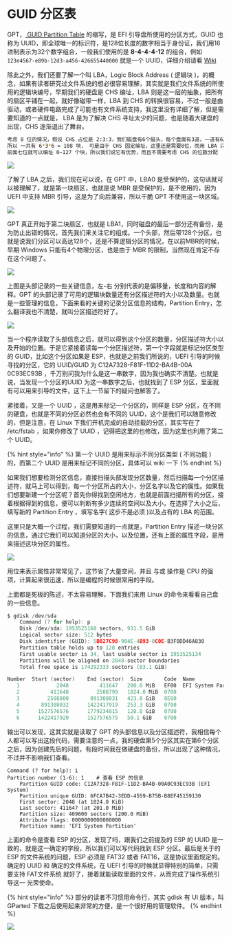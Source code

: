 # GUID 分区表

GPT，[ GUID Partition Table](https://en.wikipedia.org/wiki/GUID_Partition_Table) 的缩写，是 EFI 引导盘所使用的分区方式，GUID 也称为 UUID，即全球唯一的标识符，是128位长度的数字相当于身份证，我们用16进制表示为32个数字组合，一般我们使用的是 **8-4-4-4-12** 的组合，例如 `123e4567-e89b-12d3-a456-426655440000` 就是一个 UUID，详细介绍请看 [Wiki](https://en.wikipedia.org/wiki/Universally_unique_identifier)

除此之外，我们还要了解一个叫 LBA，Logic Block Address \( 逻辑块 \)，的概念，如果有读者研究过文件系统的想必很容易理解，其实就是我们文件系统的所使用的逻辑块编号，早期我们的硬盘是 CHS 编址，LBA 则是这一层的抽象，把所有的扇区平铺在一起，就好像磁带一样，LBA 到 CHS 的转换很容易，不过一般是由驱动，或者硬件电路完成了可能也有文件系统支持，我这里没有详细了解，但是需要知道的一点就是， LBA 是为了解决 CHS 寻址太少的问题，也是随着大硬盘的出现，CHS 逐渐退出了舞台。

```bash
考虑 8 位的情况，假设 CHS 占位是 2:3:3，我们磁盘有6个磁头，每个盘面有3道，一道有6扇区
所以 一共有 6*3*6 = 108 块， 可是由于 CHS 固定编址，这里还是需要8位，而用 LBA 只需要7位
前面七位就可以编址 0~127 个块，所以我们说它有优势，而且不需要考虑 CHS 的位数分配
```

![](../.gitbook/assets/tu-pian%20%282%29.png)

了解了 LBA 之后，我们现在可以说，在 GPT 中，LBA0 是受保护的，这句话就可以被理解了，就是第一块扇区，也就是说 MBR 是受保护的，是不使用的，因为 UEFI 中支持 MBR 引导，这是为了向后兼容，所以干脆 GPT 不使用这一块区域。

![](../.gitbook/assets/guid_partition_table_scheme.svg.png)

GPT 真正开始于第二块扇区，也就是 LBA1，同时磁盘的最后一部分还有备份，是为防止出错的情况，首先我们来关注它的组成。一个头部，然后带128个分区，也就是说我们分区可以高达128个，还是不算逻辑分区的情况，在以前MBR的时候，早期 Windows 只能有4个物理分区，也是由于 MBR 的限制，当然现在肯定不存在这个问题了。

![](../.gitbook/assets/image%20%28148%29.png)

上图是头部记录的一些关键信息，左-右 分别代表的是偏移量，长度和内容的解释。GPT 的头部记录了可用的逻辑块数量还有分区描述符的大小以及数量。也就是一些管理的信息，下面来看的关键的记录分区信息的结构，Partition Entry，怎么翻译我也不清楚，就叫分区描述符好了。

![](../.gitbook/assets/image%20%2841%29.png)

当一个程序读取了头部信息之后，就可以得到这个分区的数量，分区描述符大小以及开始的位置。于是它紧接着读每一个分区描述符，第一个字段就是标记分区类型的 GUID，比如这个分区如果是 ESP，也就是之前我们所说的，UEFI 引导的时候寻找的分区，它的 UUID/GUID 为 C12A7328-F81F-11D2-BA4B-00A 0C93EC93B ，千万别问我为什么是这一串数字，因为我也确实不清楚。也就是说，当发现一个分区的UUID 为这一串数字之后，也就找到了 ESP 分区，里面就有可以用来引导的文件，这下上一节留下的疑问也解答了。

紧接着，又是一个 UUID ，这是用来标记一个分区的，同样是 ESP 分区，在不同的硬盘，也就是不同的分区必然也会有不同的 UUID，这个是我们可以随意修改的，但是注意，在 Linux 下我们开机完成的自动挂载的分区，其实写在了 /etc/fstab ，如果你修改了 UUID ，记得把这里的也修改，因为这里也利用了第二个 UUID。

{% hint style="info" %}
第一个 UUID 是用来标示不同分区类型 \( 不同功能 \) 的，而第二个 UUID 是用来标记不同的分区，具体可以 wiki 一下
{% endhint %}

如果我们想要检测分区信息，直接扫描头部发现分区数量，然后扫描每一个分区描述符，就马上可以得到，每一个分区所占的大小，分区名字以及它的属性。如果我们想要新建一个分区呢？首先你得找到空闲地方，也就是前面扫描所有的分区，接着根据得到的信息，便可以判断有多少连续的空间以及大小，在选择了大小之后，填写新的 Partition Entry ，填写名字\( 这步不是必须 \)以及占有的 LBA 的范围。

这里只是大概一个过程，我们需要知道的一点就是，Partition Entry 描述一块分区的信息，通过它我们可以知道分区的大小，以及位置，还有上面的属性字段，是用来描述这块分区的属性。

![](../.gitbook/assets/image%20%2824%29.png)

用位来表示属性非常常见了，这节省了大量空间，并且 与或 操作是 CPU 的强项，计算起来很迅速，所以是编程的时候很常用的手段。

上面都是死板的陈述，不太容易理解，下面我们来用 Linux 的命令来看看自己盘的一些信息。

```c
$ gdisk /dev/sda
    Command (? for help): p
    Disk /dev/sda: 1953525168 sectors, 931.5 GiB
    Logical sector size: 512 bytes
    Disk identifier (GUID): 5B027C98-904E-4B93-8C0E-B3F0DD46A830
    Partition table holds up to 128 entries
    First usable sector is 34, last usable sector is 1953525134
    Partitions will be aligned on 2048-sector boundaries
    Total free space is 174292333 sectors (83.1 GiB)

Number  Start (sector)    End (sector)  Size       Code  Name
   1            2048          411647   200.0 MiB   EF00  EFI System Partition
   2          411648         2508799   1024.0 MiB  0700  
   3         2508800       891308031   423.8 GiB   8E00  
   4       891308032      1422417919   253.3 GiB   0700  
   5      1527576576      1779234815   120.0 GiB   0700  
   6      1422417920      1527576575   50.1 GiB    0700
```

输出可以发现，这其实就是读取了 GPT 的头部信息以及分区描述符，我相信每个人都可以写出这段代码，需要注意的一点，我的硬盘第5个分区其实在第6个分区之后，因为创建先后的问题，有段时间我在做硬盘的备份，所以出现了这种情况，不过并不影响我们查看。

```text
Command (? for help): i
Partition number (1-6): 1    # 查看 ESP 的信息
    Partition GUID code: C12A7328-F81F-11D2-BA4B-00A0C93EC93B (EFI System)
    Partition unique GUID: 6FCA7B42-3EDD-4559-B75B-B8EF45159130
    First sector: 2048 (at 1024.0 KiB)
    Last sector: 411647 (at 201.0 MiB)
    Partition size: 409600 sectors (200.0 MiB)
    Attribute flags: 0000000000000000
    Partition name: 'EFI System Partition'
```

上面的命令是查看 ESP 的分区，发现了吗，跟我们之前提及的 ESP 的 UUID 是一致的，就是这一确定的字段，所以我们可以写代码找到 ESP 分区。最后是关于的 ESP 的文件系统的问题，ESP 必须是 FAT32 或者 FAT16，这是协议里面规定的。确定的 UUID 和 确定的文件系统，在 UEFI 引导的时候就显得特别的简单，只需要支持 FAT文件系统 就好了，接着就能读取里面的文件，从而完成了操作系统引导这一 光荣使命。

{% hint style="info" %}
部分的读者不习惯用命令行，其实 gdisk 有 UI 版本，叫 GParted 下载之后使用起来非常的方便，是一个很好用的管理软件。
{% endhint %}

![](../.gitbook/assets/image%20%28170%29.png)


